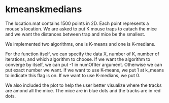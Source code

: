 # kmeanskmedians

The location.mat contains 1500 points in 2D. Each point represents a mouse's location. We are asked to put K mouse traps 
to catach the mice and we want the distances between trap and mice be the smallest.

We implemented two algorithms, one is K-means and one is K-medians.

For the function itself, we can specify the data X, number of K, number of iterations, and which algorithm to choose.
If we want the algorithm to converge by itself, we can put -1 in numOfIter argument. Otherwise we can put exact number
we want.
If we want to use K-means, we put 1 at k_means to indicate this flag is on. If we want to use K-medians, we put 0.

We also included the plot to help the user better visualize where the tracks are amond all the mice. The mice are in blue
dots and the tracks are in red dots.
